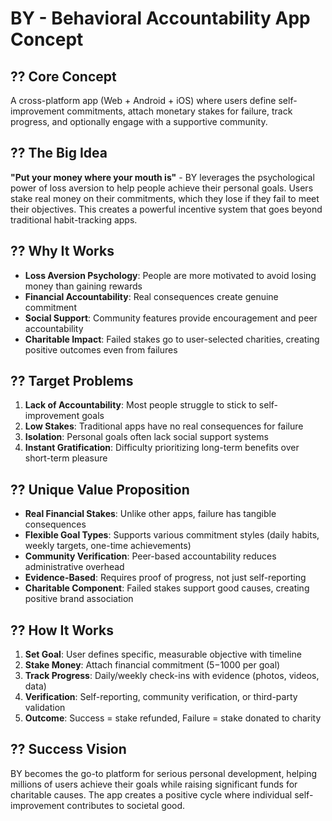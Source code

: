 # BY - Behavioral Accountability App Concept

## ?? Core Concept
A cross-platform app (Web + Android + iOS) where users define self-improvement commitments, attach monetary stakes for failure, track progress, and optionally engage with a supportive community.

## ?? The Big Idea
**"Put your money where your mouth is"** - BY leverages the psychological power of loss aversion to help people achieve their personal goals. Users stake real money on their commitments, which they lose if they fail to meet their objectives. This creates a powerful incentive system that goes beyond traditional habit-tracking apps.

## ?? Why It Works
- **Loss Aversion Psychology**: People are more motivated to avoid losing money than gaining rewards
- **Financial Accountability**: Real consequences create genuine commitment
- **Social Support**: Community features provide encouragement and peer accountability
- **Charitable Impact**: Failed stakes go to user-selected charities, creating positive outcomes even from failures

## ?? Target Problems
1. **Lack of Accountability**: Most people struggle to stick to self-improvement goals
2. **Low Stakes**: Traditional apps have no real consequences for failure
3. **Isolation**: Personal goals often lack social support systems
4. **Instant Gratification**: Difficulty prioritizing long-term benefits over short-term pleasure

## ?? Unique Value Proposition
- **Real Financial Stakes**: Unlike other apps, failure has tangible consequences
- **Flexible Goal Types**: Supports various commitment styles (daily habits, weekly targets, one-time achievements)
- **Community Verification**: Peer-based accountability reduces administrative overhead
- **Evidence-Based**: Requires proof of progress, not just self-reporting
- **Charitable Component**: Failed stakes support good causes, creating positive brand association

## ?? How It Works
1. **Set Goal**: User defines specific, measurable objective with timeline
2. **Stake Money**: Attach financial commitment ($5-$1000 per goal)
3. **Track Progress**: Daily/weekly check-ins with evidence (photos, videos, data)
4. **Verification**: Self-reporting, community verification, or third-party validation
5. **Outcome**: Success = stake refunded, Failure = stake donated to charity

## ?? Success Vision
BY becomes the go-to platform for serious personal development, helping millions of users achieve their goals while raising significant funds for charitable causes. The app creates a positive cycle where individual self-improvement contributes to societal good.